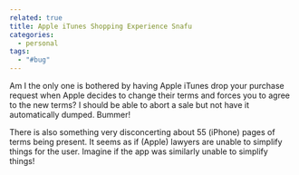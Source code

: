 ```yaml
---
related: true
title: Apple iTunes Shopping Experience Snafu
categories:
  - personal
tags:
  - "#bug"
---
```

Am I the only one is bothered by having Apple iTunes drop your purchase
request when Apple decides to change their terms and forces you to agree to
the new terms? I should be able to abort a sale but not have it automatically
dumped. Bummer!

There is also something very disconcerting about 55 (iPhone) pages of terms
being present. It seems as if (Apple) lawyers are unable to simplify things
for the user. Imagine if the app was similarly unable to simplify things!

